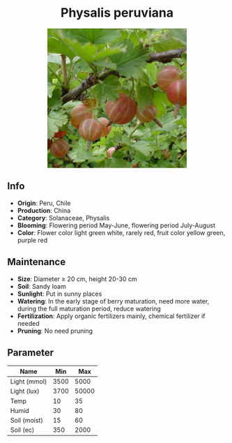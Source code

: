 <h1 align='center'>Physalis peruviana</h1>
<p align="center">
    <img 
        align='center'
        width='320'
        src="../images/physalis peruviana.png" 
        alt='Physalis peruviana' />
</p>

## Info

 - **Origin**: Peru, Chile
 - **Production**: China
 - **Category**: Solanaceae, Physalis
 - **Blooming**: Flowering period May-June, flowering period July-August
 - **Color**: Flower color light green white, rarely red, fruit color yellow green, purple red

## Maintenance

 - **Size**: Diameter ≥ 20 cm, height 20-30 cm
 - **Soil**: Sandy loam
 - **Sunlight**: Put in sunny places
 - **Watering**: In the early stage of berry maturation, need more water, during the full maturation period, reduce watering
 - **Fertilization**: Apply organic fertilizers mainly, chemical fertilizer if needed
 - **Pruning**: No need pruning

## Parameter

| Name         | Min  | Max   |
|--------------|------|-------|
| Light (mmol) | 3500 | 5000  |
| Light (lux)  | 3700 | 50000 |
| Temp         | 10    | 35    |
| Humid        | 30   | 80    |
| Soil (moist) | 15   | 60    |
| Soil (ec)    | 350  | 2000  |